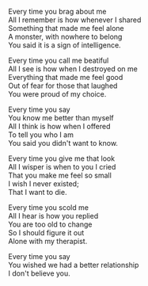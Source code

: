Every time you brag about me  
All I remember is how whenever I shared  
Something that made me feel alone  
A monster, with nowhere to belong  
You said it is a sign of intelligence.  

Every time you call me beatiful  
All I see is how when I destroyed on me  
Everything that made me feel good  
Out of fear for those that laughed  
You were proud of my choice.  

Every time you say  
You know me better than myself  
All I think is how when I offered  
To tell you who I am  
You said you didn't want to know.  

Every time you give me that look  
All I wisper is when to you I cried  
That you make me feel so small  
I wish I never existed;  
That I want to die.  

Every time you scold me  
All I hear is how you replied  
You are too old to change  
So I should figure it out  
Alone with my therapist.  

Every time you say  
You wished we had a better relationship  
I don't believe you.  